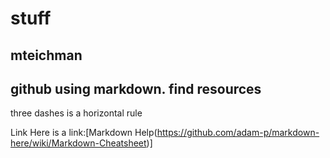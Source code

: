 # stuff
## mteichman
github using markdown.  find resources
---
three dashes is a horizontal rule

Link
Here is a link:[Markdown Help(https://github.com/adam-p/markdown-here/wiki/Markdown-Cheatsheet)]
